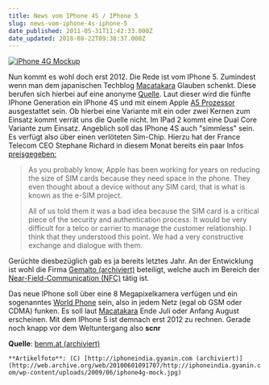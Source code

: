 ```yaml
---
title: News vom IPhone 4S / IPhone 5
slug: news-vom-iphone-4s-iphone-5
date_published: 2011-05-31T11:42:33.000Z
date_updated: 2018-08-22T09:38:37.000Z
---
```


[![iPhone 4G Mockup](//picdump.thafaker.de/2011/05/iphone4g-mock-150x150.jpg)](http://picdump.thafaker.de/2011/05/iphone4g-mock.jpg)

Nun kommt es wohl doch erst 2012. Die Rede ist vom IPhone 5. Zumindest wenn man dem japanischen Techblog [Macatakara](http://translate.google.de/translate?u=http%3A%2F%2Fwww.macotakara.jp%2Fblog%2Findex.php%3FID%3D12803&amp;sl=ja&amp;tl=de&amp;hl=&amp;ie=UTF-8) Glauben schenkt. Diese berufen sich hierbei auf eine anonyme [Quelle](http://www.macrumors.com/2011/05/30/iphone-4s-with-a5-sim-less-major-new-iphone-5-due-in-2012/). Laut dieser wird die fünfte IPhone Generation ein IPhone 4S und mit einem Apple [A5 Prozessor](http://en.wikipedia.org/wiki/Apple_A5) ausgestattet sein. Ob hierbei eine Variante mit ein oder zwei Kernen zum Einsatz kommt verrät uns die Quelle nicht. Im IPad 2 kommt eine Dual Core Variante zum Einsatz. Angeblich soll das IPhone 4S auch "simmless" sein. Es verfügt also über einen verlöteten Sim-Chip. Hierzu hat der France Telecom CEO Stephane Richard in diesem Monat bereits ein paar Infos [preisgegeben:](http://allthingsd.com/20110523/exclusive-france-telecom-ceo-on-apple-android-and-how-you-can-kiss-your-unlimited-plan-goodbye/)

> As you probably know, Apple has been working for years on reducing the size of SIM cards because they need space in the phone. They even thought about a device without any SIM card, that is what is known as the e-SIM project.
> 
> All of us told them it was a bad idea because the SIM card is a critical piece of the security and authentication process. It would be very difficult for a telco or carrier to manage the customer relationship. I think that they understood this point. We had a very constructive exchange and dialogue with them.

Gerüchte diesbezüglich gab es ja bereits letztes Jahr. An der Entwicklung ist wohl die Firma [Gemalto (archiviert)](http://web.archive.org/web/20090627083215/http://gemalto.de:80/) beteiligt, welche auch im Bereich der [Near-Field-Communication (NFC)](http://www.gemalto.com/financial/solutions/nfc.html) tätig ist.

Das neue IPhone soll über eine 8 Megapixelkamera verfügen und ein sogenanntes [World Phone](http://www.benm.at/?s=world+chip&amp;x=0&amp;y=0) sein, also in jedem Netz (egal ob GSM oder CDMA) funken. Es soll laut [Macatakara](http://translate.google.de/translate?u=http%3A%2F%2Fwww.macotakara.jp%2Fblog%2Findex.php%3FID%3D12803&amp;sl=ja&amp;tl=de&amp;hl=&amp;ie=UTF-8) Ende Juli oder Anfang August erscheinen. Mit dem IPhone 5 ist demnach erst 2012 zu rechnen. Gerade noch knapp vor dem Weltuntergang also **scnr**

**Quelle**: [benm.at (archiviert)](http://web.archive.org/web/20110603050734/http://www.benm.at:80/2011/05/31/iphone-4s-apple-a5-soc-integrierte-esim-sim-karte/)

`**Artikelfoto**: (C) [http://iphoneindia.gyanin.com (archiviert)](http://web.archive.org/web/20100601091707/http://iphoneindia.gyanin.com/wp-content/uploads/2009/06/iphone4g-mock.jpg)`
